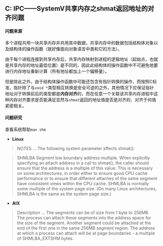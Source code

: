 ## C: IPC——SystemV共享内存之shmat返回地址的对齐问题

#### 问题来源

多个进程共用一块共享内存并共用其中数据，共享内存中的数据包括结构体对象以及结构体的操作函数（就好像面向对象语言中类和它的方法）。

由于每个进程连接到共享内存后，共享内存映射到进程的逻辑地址（起始点，也就是共享内存的地址最低位置）是不同的，因此此结构体的操作函数中不可避免地要进行内存地址重新计算（所有地址都加上一个偏移量）。

但是除此之外，由于结构体操作函数中可能还包含有指针转换的操作，而按照C标准，指针除了与`void *`类型相互转换是安全可逆的之外，其他情况下应保证指针地址对于转换前后的类型都是**内存对齐**的，而在任意一个关联该共享内存进程中这种内存对齐要求是否能满足显然与`shmat`返回的地址值是否是对齐的、对齐于何值紧密相关。

#### 问题研究

查看系统帮助`man shm`

* **Linux**

> NOTES
> ...
> The following system parameter affects shmat():

> SHMLBA Segment  low  boundary  address  multiple.  When explicitly specifying an attach address in a call to shmat(), the caller should ensure that the address is a multiple of this value.  This is necessary on some architectures, in order either to ensure good CPU cache performance or to ensure that different attaches of the same segment have consistent views within the CPU cache.  SHMLBA is normally some multiple of the system page size.  (On many Linux architectures, SHMLBA is the same as the  system page size.)

* **AIX**

> Description
> ...
> The segments can be of size from 1 byte to 256MB. The process can attach these segments into the address space for the size of the segment. Another segment could be attached at the end of the first one in the same 256MB segment region. The address at which a process can attach will be at page boundaries - a multiple of SHMLBA_EXTSHM bytes.








